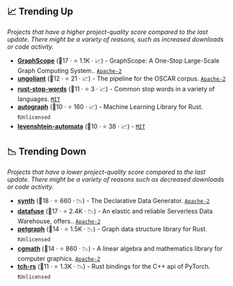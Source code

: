 ## 📈 Trending Up

_Projects that have a higher project-quality score compared to the last update. There might be a variety of reasons, such as increased downloads or code activity._

- <b><a href="https://github.com/alibaba/GraphScope">GraphScope</a></b> (🥇17 ·  ⭐ 1.1K · 📈) - GraphScope: A One-Stop Large-Scale Graph Computing System.. <code><a href="http://bit.ly/3nYMfla">Apache-2</a></code>
- <b><a href="https://github.com/oscar-corpus/ungoliant">ungoliant</a></b> (🥈12 ·  ⭐ 21 · 📈) - The pipeline for the OSCAR corpus. <code><a href="http://bit.ly/3nYMfla">Apache-2</a></code>
- <b><a href="https://github.com/cmccomb/rust-stop-words">rust-stop-words</a></b> (🥈11 ·  ⭐ 3 · 📈) - Common stop words in a variety of languages. <code><a href="http://bit.ly/34MBwT8">MIT</a></code>
- <b><a href="https://github.com/charles-r-earp/autograph">autograph</a></b> (🥉10 ·  ⭐ 160 · 📈) - Machine Learning Library for Rust. <code>❗Unlicensed</code>
- <b><a href="https://github.com/quickwit-inc/levenshtein-automata">levenshtein-automata</a></b> (🥈10 ·  ⭐ 38 · 📈) -  <code><a href="http://bit.ly/34MBwT8">MIT</a></code>

## 📉 Trending Down

_Projects that have a lower project-quality score compared to the last update. There might be a variety of reasons such as decreased downloads or code activity._

- <b><a href="https://github.com/getsynth/synth">synth</a></b> (🥈18 ·  ⭐ 660 · 📉) - The Declarative Data Generator. <code><a href="http://bit.ly/3nYMfla">Apache-2</a></code>
- <b><a href="https://github.com/datafuselabs/databend">datafuse</a></b> (🥈17 ·  ⭐ 2.4K · 📉) - An elastic and reliable Serverless Data Warehouse, offers.. <code><a href="http://bit.ly/3nYMfla">Apache-2</a></code>
- <b><a href="https://github.com/petgraph/petgraph">petgraph</a></b> (🥈14 ·  ⭐ 1.5K · 📉) - Graph data structure library for Rust. <code>❗Unlicensed</code>
- <b><a href="https://github.com/rustgd/cgmath">cgmath</a></b> (🥇14 ·  ⭐ 860 · 📉) - A linear algebra and mathematics library for computer graphics. <code><a href="http://bit.ly/3nYMfla">Apache-2</a></code>
- <b><a href="https://github.com/LaurentMazare/tch-rs">tch-rs</a></b> (🥈11 ·  ⭐ 1.3K · 📉) - Rust bindings for the C++ api of PyTorch. <code>❗Unlicensed</code> <code><img src="🎁" style="display:inline;" width="13" height="13"></code>

